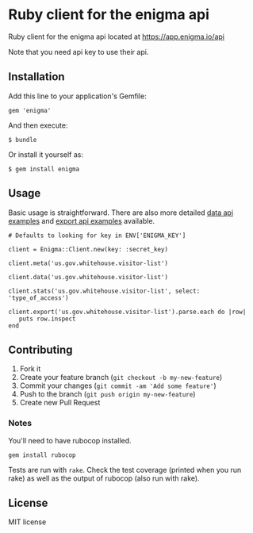 # Ruby client for the enigma api

Ruby client for the enigma api located at https://app.enigma.io/api

Note that you need api key to use their api.

## Installation

Add this line to your application's Gemfile:

    gem 'enigma'

And then execute:

    $ bundle

Or install it yourself as:

    $ gem install enigma

## Usage

Basic usage is straightforward. There are also more detailed [data api examples](examples/data.md) and [export api examples](examples/export.md) available.

    # Defaults to looking for key in ENV['ENIGMA_KEY']

    client = Enigma::Client.new(key: :secret_key)

    client.meta('us.gov.whitehouse.visitor-list')

    client.data('us.gov.whitehouse.visitor-list')

    client.stats('us.gov.whitehouse.visitor-list', select: 'type_of_access')

    client.export('us.gov.whitehouse.visitor-list').parse.each do |row|
       puts row.inspect
    end

## Contributing

1. Fork it
2. Create your feature branch (`git checkout -b my-new-feature`)
3. Commit your changes (`git commit -am 'Add some feature'`)
4. Push to the branch (`git push origin my-new-feature`)
5. Create new Pull Request

### Notes

You'll need to have rubocop installed.

    gem install rubocop

Tests are run with `rake`. Check the test coverage (printed when you
run rake) as well as the output of rubocop (also run with rake).

## License

MIT license
